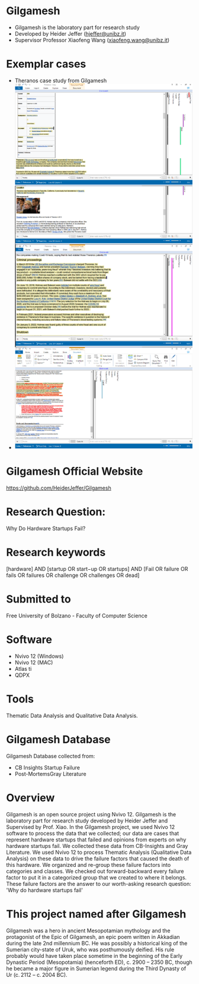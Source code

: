 # Gilgamesh
- Gilgamesh  is the laboratory part for research study 
- Developed by Heider Jeffer (hjeffer@unibz.it)             
- Supervisor Professor Xiaofeng Wang (xiaofeng.wang@unibz.it)
# Exemplar cases
- Theranos case study from Gilgamesh
- ![alt text](https://github.com/HeiderJeffer/Gilgamesh/blob/master/image/Theranos.png)
# Gilgamesh Official Website
https://github.com/HeiderJeffer/Gilgamesh
# Research Question:
Why Do Hardware Startups Fail?
# Research keywords
[hardware] AND [startup OR start−up OR startups] AND [Fail OR failure OR fails OR failures OR challenge OR challenges OR dead]
# Submitted to
Free University of Bolzano - Faculty of Computer Science
# Software
- Nvivo 12 (Windows)
- Nvivo 12 (MAC)
- Atlas ti
- QDPX
# Tools
Thematic Data Analysis and Qualitative Data Analysis.
# Gilgamesh Database
Gilgamesh Database collected from:
- CB Insights Startup Failure 
- Post-MortemsGray Literature
# Overview
Gilgamesh is an open source project using Nvivo 12. Gilgamesh  is the laboratory part for research study developed by Heider Jeffer and Supervised by  Prof. Xiao. In the Gilgamesh project, we used Nvivo 12 software to process the data that we collected; our data are cases that represent hardware startups that failed and opinions from experts on why hardware startups fail. We collected these data from CB-Insights and Gray Literature. We used Nvivo 12 to process Thematic Analysis  (Qualitative Data Analysis)  on these data to drive the failure factors that caused the death of this hardware. We organized and re-group these failure factors into categories and classes. We checked out forward-backward every failure factor to put it in a categorized group that we created to where it belongs. These failure factors are the  answer to our worth-asking research question: 'Why do hardware startups fail'
# This project named after Gilgamesh 
Gilgamesh was a hero in ancient Mesopotamian mythology and the protagonist of the Epic of Gilgamesh, an epic poem written in Akkadian during the late 2nd millennium BC. He was possibly a historical king of the Sumerian city-state of Uruk, who was posthumously deified. His rule probably would have taken place sometime in the beginning of the Early Dynastic Period (Mesopotamia) (henceforth ED), c. 2900 – 2350 BC, though he became a major figure in Sumerian legend during the Third Dynasty of Ur (c. 2112 – c. 2004 BC).







